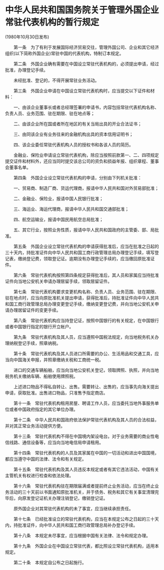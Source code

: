 # 中华人民共和国国务院关于管理外国企业常驻代表机构的暂行规定

 

(1980年10月30日发布)

 

　　第一条　为了有利于发展国际经济贸易交往，管理外国公司、企业和其它经济组织(以下简称外国企业)常驻中国的代表机构，特制订本规定。

　　第二条　外国企业确有需要在中国设立常驻代表机构的，必须提出申请，经过批准，办理登记手续。

　　未经批准、登记的，不得开展常驻业务活动。

　　第三条　外国企业申请在中国设立常驻代表机构时，应当提交以下证件和材料：

　　一、由该企业董事长或者总经理签署的申请书，内容包括常驻代表机构名称、负责人员、业务范围、驻在期限、驻在地点等；

　　二、由该企业所在国或者所在地区的有关当局出具的开业合法证书；

　　三、由同该企业有业务往来的金融机构出具的资本信用证明书；

　　四、该企业委任常驻代表机构人员的授权书和各该人员的简历。

　　金融业、保险业申请设立常驻代表机构，除应当按照前款第一、二、四项规定提交证件和材料外，还应当同时提交该总公司的资负和损益年报、组织章程、董事会董事名单。

　　第四条　外国企业设立常驻代表机构的申请，分别由下列机关批准：

　　一、贸易商、制造厂商、货运代理商，报请中华人民共和国对外贸易部批准；

　　二、金融业、保险业，报请中国人民银行批准；

　　三、海运业、海运代理商，报请中华人民共和国交通部批准；

　　四、航空运输业，报请中国民用航空总局批准；

　　五、其它行业，按照业务性质，报请中华人民共和国政府的主管委、部、局批准。

　　第五条　外国企业设立常驻代表机构的申请获得批准后，应当在批准之日起的三十天内，持批准证件向中华人民共和国工商行政管理总局办理登记手续，填写登记表，缴纳登记费，领取登记证。逾期没有办理登记手续的，应当缴回原批准证件。

　　第六条　常驻代表机构按照第四条规定获得批准后，其人员和家属应当持批准证件向当地公安机关申请办理居留手续，领取居留证件。

　　第七条　常驻代表机构要求变更机构名称、负责人员、业务范围、驻在期限、驻在地点时，应当向原批准机关提出申请，获得批准后，持批准证件向中华人民共和国工商行政管理总局办理变更登记手续，缴纳变更登记费，并向当地公安机关申请办理居留证件的变更手续。

　　第八条　常驻代表机构应当持登记证，按照中国银行的有关规定，在中国银行或者中国银行指定的银行开立帐户。

　　第九条　常驻代表机构及其人员，应当遵照中国税法规定，向当地税务机关办理纳税登记手续，照章纳税。

　　第十条　常驻代表机构及其人员进口所需要的办公、生活用品和交通工具，应当向中国海关申报，并照章缴纳关税和工商统一税。

　　进口的交通车辆船舶，应当向当地公安机关登记，领取牌照、执照，并向当地税务机关缴纳车辆、船舶使用牌照税。

　　上述进口物品不得私自转让、出售。需要转让、出售的，应当事先向海关提出申请，获取批准。出售进口物品，只准售予指定商店。

　　第十一条　常驻代表机构租用房屋、聘请工作人员，应当委托当地外事服务单位或者中国政府指定的其它单位办理。

　　第十二条　中华人民共和国政府依法保护常驻代表机构及其人员的合法权益，并对其正常业务活动提供方便。

　　第十三条　常驻代表机构不得在中国境内架设电台。对于业务需要的商业性电信线路、通信设备等，应当向当地电信局申请租用。

　　第十四条　常驻代表机构的人员及其家属在中国的一切活动和进出中国国境，都应当遵守中国的法律、法令和有关规定。

　　第十五条　常驻代表机构及其人员违反本规定或者有其它违法活动，中国有关主管机关有权进行检查和依法处理。

　　第十六条　常驻代表机构驻在期限届满或者提前终止业务活动，应当在终止业务活动的三十天前以书面通知原批准机关，并于债务、税务和其它有关事宜清理完毕后，向原发登记证机关办理注销登记，缴销登记证。

　　原外国企业对其常驻代表机构的未了事宜，应当继续承担责任。

　　第十七条　已经批准设立的常驻代表机构，应当在本规定公布之日起的三十天内，持批准证件，向中华人民共和国工商行政管理总局补办登记手续。

　　第十八条　本规定未尽事宜，应当根据中国有关法律、法令和规定办理。

　　第十九条　外国企业在中国设立常驻代表，都比照设立常驻代表机构，适用本规定。

　　第二十条　本规定自公布之日起施行。
